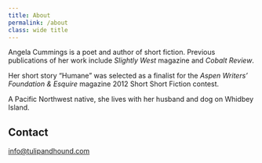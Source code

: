 ```yaml
---
title: About
permalink: /about
class: wide title
---
```


Angela Cummings is a poet and author of short fiction. Previous publications of her work include *Slightly West* magazine and *Cobalt Review*.

Her short story “Humane” was selected as a finalist for the *Aspen Writers’ Foundation & Esquire* magazine 2012 Short Short Fiction contest.

A Pacific Northwest native, she lives with her husband and dog on Whidbey Island.

## Contact

<info@tulipandhound.com>
